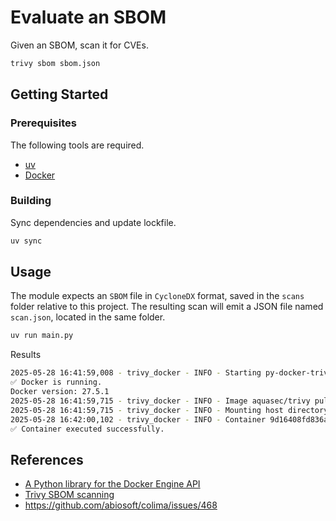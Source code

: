 # Evaluate an SBOM

Given an SBOM, scan it for CVEs.

```bash
trivy sbom sbom.json
```

## Getting Started

### Prerequisites

The following tools are required.

- [uv](https://github.com/astral-sh/uv)
- [Docker](https://www.docker.com/)

### Building

Sync dependencies and update lockfile.

```bash
uv sync
```

## Usage

The module expects an `SBOM` file in `CycloneDX` format, saved in the `scans` folder relative to this project. The resulting scan will emit a JSON file named `scan.json`, located in the same folder.

```bash
uv run main.py
```

Results

```bash
2025-05-28 16:41:59,008 - trivy_docker - INFO - Starting py-docker-trivy!
✅ Docker is running.
Docker version: 27.5.1
2025-05-28 16:41:59,715 - trivy_docker - INFO - Image aquasec/trivy pulled successfully.
2025-05-28 16:41:59,715 - trivy_docker - INFO - Mounting host directory D:\Users\ghays\poc\py-docker-trivy\scans to container path /mnt/scans
2025-05-28 16:42:00,102 - trivy_docker - INFO - Container 9d16408fd836acee6ab367a95a0489303ce485acb61ec704b92989a857dd3a5c started with command: sbom /mnt/scans/sbom.json --format json --output /mnt/scans/scan.json --quiet
✅ Container executed successfully.
```

## References
- [A Python library for the Docker Engine API](https://github.com/docker/docker-py)
- [Trivy SBOM scanning](https://trivy.dev/latest/docs/target/sbom/)
- https://github.com/abiosoft/colima/issues/468

